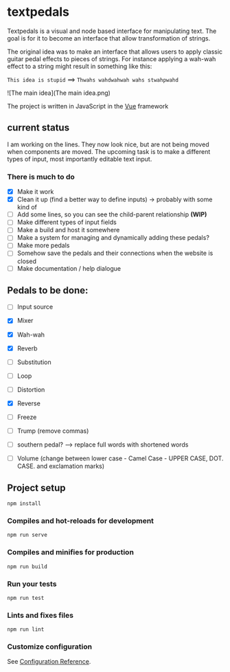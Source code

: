 # textpedals

Textpedals is a visual and node based interface for manipulating text. The goal is for it to become an interface that allow transformation of strings.

The original idea was to make an interface that allows users to apply classic guitar pedal effects to pieces of strings. For instance applying a wah-wah effect to a string might result in something like this:

`This idea is stupid` ==> `Thwahs wahdwahwah wahs stwahpwahd`



![The main idea](The main idea.png)



The project is written in JavaScript in the [Vue](https://github.com/vuejs/vue) framework



## current status

I am working on the lines. They now look nice, but are not being moved when components are moved. 
The upcoming task is to make a different types of input, most importantly editable text input.

### There is much to do

- [x] Make it work
- [x] Clean it up (find a better way to define inputs) -> probably with some kind of 
- [ ] Add some lines, so you can see the child-parent  relationship **(WIP)**
- [ ] Make different types of input fields
- [ ] Make a build and host it somewhere
- [ ] Make a system for managing and dynamically adding these pedals?
- [ ] Make more pedals
- [ ] Somehow save the pedals and their connections when the website is closed
- [ ] Make documentation / help dialogue

## Pedals to be done:

- [ ] Input source
- [x] Mixer
- [x] Wah-wah
- [x] Reverb
- [ ] Substitution
- [ ] Loop
- [ ] Distortion
- [x] Reverse
- [ ] Freeze
- [ ] Trump (remove commas)
- [ ] southern pedal? --> replace full words with shortened words
- [ ] Volume (change between lower case - Camel Case - UPPER CASE, DOT. CASE. and exclamation marks)



## Project setup

```
npm install
```

### Compiles and hot-reloads for development
```
npm run serve
```

### Compiles and minifies for production
```
npm run build
```

### Run your tests
```
npm run test
```

### Lints and fixes files
```
npm run lint
```

### Customize configuration
See [Configuration Reference](https://cli.vuejs.org/config/).
